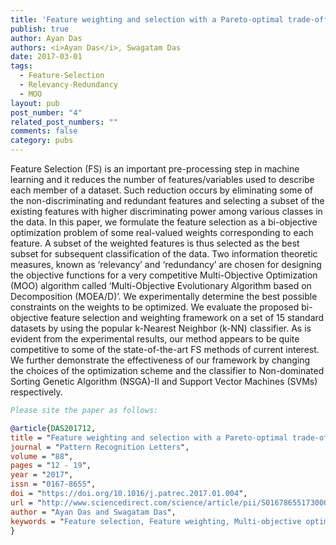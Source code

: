 ```yaml
---
title: 'Feature weighting and selection with a Pareto-optimal trade-off between relevancy and redundancy'
publish: true
author: Ayan Das
authors: <i>Ayan Das</i>, Swagatam Das
date: 2017-03-01
tags:
  - Feature-Selection
  - Relevancy-Redundancy
  - MOO
layout: pub
post_number: "4"
related_post_numbers: ""
comments: false
category: pubs
---
```


Feature Selection (FS) is an important pre-processing step in machine learning and it reduces the number of features/variables used to describe each member of a dataset. Such reduction occurs by eliminating some of the non-discriminating and redundant features and selecting a subset of the existing features with higher discriminating power among various classes in the data. In this paper, we formulate the feature selection as a bi-objective optimization problem of some real-valued weights corresponding to each feature. A subset of the weighted features is thus selected as the best subset for subsequent classification of the data. Two information theoretic measures, known as ‘relevancy’ and ‘redundancy’ are chosen for designing the objective functions for a very competitive Multi-Objective Optimization (MOO) algorithm called ‘Multi-Objective Evolutionary Algorithm based on Decomposition (MOEA/D)’. We experimentally determine the best possible constraints on the weights to be optimized. We evaluate the proposed bi-objective feature selection and weighting framework on a set of 15 standard datasets by using the popular k-Nearest Neighbor (k-NN) classifier. As is evident from the experimental results, our method appears to be quite competitive to some of the state-of-the-art FS methods of current interest. We further demonstrate the effectiveness of our framework by changing the choices of the optimization scheme and the classifier to Non-dominated Sorting Genetic Algorithm (NSGA)-II and Support Vector Machines (SVMs) respectively.

~~~BibTex
Please site the paper as follows:

@article{DAS201712,
title = "Feature weighting and selection with a Pareto-optimal trade-off between relevancy and redundancy",
journal = "Pattern Recognition Letters",
volume = "88",
pages = "12 - 19",
year = "2017",
issn = "0167-8655",
doi = "https://doi.org/10.1016/j.patrec.2017.01.004",
url = "http://www.sciencedirect.com/science/article/pii/S0167865517300041",
author = "Ayan Das and Swagatam Das",
keywords = "Feature selection, Feature weighting, Multi-objective optimization, Information measure, Classification,"
}
~~~